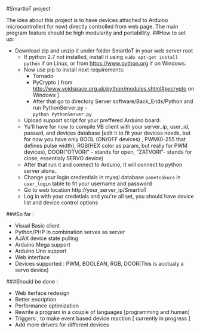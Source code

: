 #SmartIoT project

The idea about this project is to have devices attached to Arduino microcontroller( for now) directly controlled from web page.
The main program feature should be high modularity and portabillity.
##How to set up:
   - Download zip and unzip it under folder SmartIoT in your web server root
     - If *python* 2.7 not installed, install it using ```sudo apt-get install python``` if on Linux, or from https://www.python.org if on Windows.
     - Now use pip to install next requirements:
          - Tornado
          - PyCrypto [ from http://www.voidspace.org.uk/python/modules.shtml#pycrypto on Windows ]
          - After that go to directory Server software/Back_Ends/Python and run PythonServer.py - <br> ```python PythonServer.py```
     - Upload support script for your preffered Arduino board.
     - Yu'll have for now to compile VB client with your server_ip, user_id, passwd, and devices database [edit it to fit your devices needs, but for now you have only BOOL (ON/OFF devices) , PWM(0-255 that defines pulse width), RGB(HEX color as param, but really for PWM devices), DOOR("OTVORI" - stands for open, "ZATVORI"- stands for close, essentialy SERVO device)
     - After that run it and connect to Arduino, It will connect to python server alone..
     - Change your login credentials in mysql database  ```pametnakuca``` in ```user_login``` table to fit your username and password
     - Go to web location http://your_server_ip/SmartIoT
     - Log in with your credetials and you're all set, you should have device list and device control options


###So far :
- Visual Basic client 
- Python/PHP in combination serves as server
- AJAX device state pulling
- Arduino Mega support
- Arduino Uno support 
- Web interface
- Devices supported : PWM, BOOLEAN, RGB, DOOR(This is acctualy a servo device)



###Should be done : 
- Web iterface redesign
- Better encription
- Performance optimization
- Rewrite a program in a couple of languages [programming and human]
- Triggers , to make event based device reaction [ currently in progress ] 
- Add more drivers for different devices
